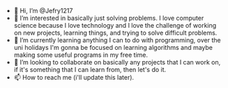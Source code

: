 - 👋 Hi, I’m @Jefry1217
- 👀 I’m interested in basically just solving problems. I love computer science because I love technology and I love the challenge of working on new projects, learning things, and trying to solve difficult problems. 
- 🌱 I’m currently learning anything I can to do with programming, over the uni holidays I'm gonna be focused on learning algorithms and maybe making some useful programs in my free time. 
- 💞️ I’m looking to collaborate on basically any projects that I can work on, if it's something that I can learn from, then let's do it.
- 📫 How to reach me (i'll update this later).

<!---
Jefry1217/Jefry1217 is a ✨ special ✨ repository because its `README.md` (this file) appears on your GitHub profile.
You can click the Preview link to take a look at your changes.
--->

